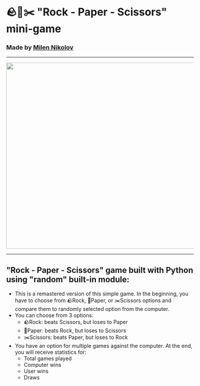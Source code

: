 # 🪨📄✂️ "Rock - Paper - Scissors" mini-game
### Made by [Milen Nikolov](https://www.linkedin.com/in/milen-nikolov-62455034b/)
---
<img align="center" width="1000" height="500" src="https://media.geeksforgeeks.org/wp-content/uploads/20230802174130/Rock-Paper-Scissor.webp">

---
## "Rock - Paper - Scissors" game built with Python using "random" built-in module:

- This is a remastered version of this simple game. In the beginning, you have to choose from 🪨Rock, 📄Paper, or ✂️Scissors options and compare them to randomly selected option from the computer.
- You can choose from 3 options:
  - 🪨Rock: beats Scissors, but loses to Paper
  - 📄Paper: beats Rock, but loses to Scissors
  - ✂️Scissors: beats Paper, but loses to Rock
- You have an option for multiple games against the computer. At the end, you will receive statistics for:
  - Total games played
  - Computer wins
  - User wins
  - Draws
